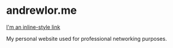 # andrewlor.me
[I'm an inline-style link](https://andrewlor.me)

My personal website used for professional networking purposes.
